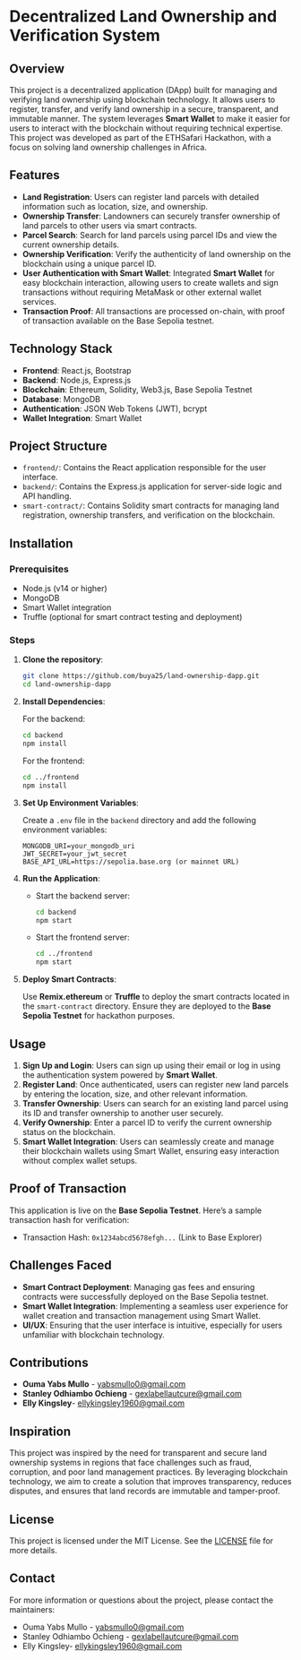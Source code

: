 # Decentralized Land Ownership and Verification System

## Overview

This project is a decentralized application (DApp) built for managing and verifying land ownership using blockchain technology. It allows users to register, transfer, and verify land ownership in a secure, transparent, and immutable manner. The system leverages **Smart Wallet** to make it easier for users to interact with the blockchain without requiring technical expertise. This project was developed as part of the ETHSafari Hackathon, with a focus on solving land ownership challenges in Africa.

## Features

- **Land Registration**: Users can register land parcels with detailed information such as location, size, and ownership.
- **Ownership Transfer**: Landowners can securely transfer ownership of land parcels to other users via smart contracts.
- **Parcel Search**: Search for land parcels using parcel IDs and view the current ownership details.
- **Ownership Verification**: Verify the authenticity of land ownership on the blockchain using a unique parcel ID.
- **User Authentication with Smart Wallet**: Integrated **Smart Wallet** for easy blockchain interaction, allowing users to create wallets and sign transactions without requiring MetaMask or other external wallet services.
- **Transaction Proof**: All transactions are processed on-chain, with proof of transaction available on the Base Sepolia testnet.

## Technology Stack

- **Frontend**: React.js, Bootstrap
- **Backend**: Node.js, Express.js
- **Blockchain**: Ethereum, Solidity, Web3.js, Base Sepolia Testnet
- **Database**: MongoDB
- **Authentication**: JSON Web Tokens (JWT), bcrypt
- **Wallet Integration**: Smart Wallet

## Project Structure

- `frontend/`: Contains the React application responsible for the user interface.
- `backend/`: Contains the Express.js application for server-side logic and API handling.
- `smart-contract/`: Contains Solidity smart contracts for managing land registration, ownership transfers, and verification on the blockchain.

## Installation

### Prerequisites

- Node.js (v14 or higher)
- MongoDB
- Smart Wallet integration
- Truffle (optional for smart contract testing and deployment)

### Steps

1. **Clone the repository**:

   ```bash
   git clone https://github.com/buya25/land-ownership-dapp.git
   cd land-ownership-dapp
   ```

2. **Install Dependencies**:

   For the backend:
   ```bash
   cd backend
   npm install
   ```

   For the frontend:
   ```bash
   cd ../frontend
   npm install
   ```

3. **Set Up Environment Variables**:

   Create a `.env` file in the `backend` directory and add the following environment variables:
   
   ```plaintext
   MONGODB_URI=your_mongodb_uri
   JWT_SECRET=your_jwt_secret
   BASE_API_URL=https://sepolia.base.org (or mainnet URL)
   ```

4. **Run the Application**:

   - Start the backend server:
     ```bash
     cd backend
     npm start
     ```

   - Start the frontend server:
     ```bash
     cd ../frontend
     npm start
     ```

5. **Deploy Smart Contracts**:

   Use **Remix.ethereum** or **Truffle** to deploy the smart contracts located in the `smart-contract` directory. Ensure they are deployed to the **Base Sepolia Testnet** for hackathon purposes.

## Usage

1. **Sign Up and Login**: Users can sign up using their email or log in using the authentication system powered by **Smart Wallet**.
2. **Register Land**: Once authenticated, users can register new land parcels by entering the location, size, and other relevant information.
3. **Transfer Ownership**: Users can search for an existing land parcel using its ID and transfer ownership to another user securely.
4. **Verify Ownership**: Enter a parcel ID to verify the current ownership status on the blockchain.
5. **Smart Wallet Integration**: Users can seamlessly create and manage their blockchain wallets using Smart Wallet, ensuring easy interaction without complex wallet setups.

## Proof of Transaction

This application is live on the **Base Sepolia Testnet**. Here’s a sample transaction hash for verification:

- Transaction Hash: `0x1234abcd5678efgh...` (Link to Base Explorer)

## Challenges Faced

- **Smart Contract Deployment**: Managing gas fees and ensuring contracts were successfully deployed on the Base Sepolia testnet.
- **Smart Wallet Integration**: Implementing a seamless user experience for wallet creation and transaction management using Smart Wallet.
- **UI/UX**: Ensuring that the user interface is intuitive, especially for users unfamiliar with blockchain technology.

## Contributions

- **Ouma Yabs Mullo** - [yabsmullo0@gmail.com](mailto:yabsmullo0@gmail.com)
- **Stanley Odhiambo Ochieng** - [gexlabellautcure@gmail.com](mailto:gexlabellautcure@gmail.com)
- **Elly Kingsley**- [ellykingsley1960@gmail.com](mailto:ellykingsley1960@gmail.com)

## Inspiration

This project was inspired by the need for transparent and secure land ownership systems in regions that face challenges such as fraud, corruption, and poor land management practices. By leveraging blockchain technology, we aim to create a solution that improves transparency, reduces disputes, and ensures that land records are immutable and tamper-proof.

## License

This project is licensed under the MIT License. See the [LICENSE](./LICENSE) file for more details.

## Contact

For more information or questions about the project, please contact the maintainers:
- Ouma Yabs Mullo - [yabsmullo0@gmail.com](mailto:yabsmullo0@gmail.com)
- Stanley Odhiambo Ochieng - [gexlabellautcure@gmail.com](mailto:gexlabellautcure@gmail.com)
- Elly Kingsley- [ellykingsley1960@gmail.com](mailto:ellykingsley1960@gmail.com)
